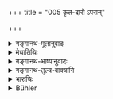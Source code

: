 +++
title = "005 कृत-दारो ऽपरान्"

+++

<details><summary>गङ्गानथ-मूलानुवादः</summary>

If a man, having already got a wife, weds another wife, after having begged (for the requisite wealth), sexual enjoyment is his only fruit; the issue belongs to the person who gave him the wealth.—(5)
</details>

<details><summary>मेधातिथिः</summary>

कामतो द्वितीयादिविवाहप्रवृत्तौ भिक्षमाणस्य निषेधो ऽयम् । **रतिमात्रं फलम्** इत्यादिर् अर्थवादः, न यथाश्रुतम् एव प्रतिपत्तव्यम् । 

- <u>अन्ये</u> तु व्याचक्षते । धर्मार्थं सांतानिकाय दातव्यं न कामप्रवृत्तायेति । स एवायम् अर्थः पुनर् अन्यथोच्यते । सान्तानिकाय दातव्यम्, अयं तु रतिकामो न सान्तानिक इत्य् अर्थः ।

- **द्रव्यदातुर्** हि सा **संततिर्** न तस्येति ॥ ११.५ ॥
</details>

<details><summary>गङ्गानथ-भाष्यानुवादः</summary>

This forbids the act of begging for the purpose of marrying more than
one wife merely through lust.

‘*Sexual enjoyment is the only fruit*’—This is purely declamatory, and
should not be understood in its literal sense.

Others explain the text to mean that ‘gifts for marriage shall be given
to one who is going to marry for the purpose of obtaining children, and
*not* to one who is going to do it merely through lust’;—this same idea
being stated in the text in a somewhat different form—‘gifts shall be
given to one who is seeking for offspring,—the person mentioned in the
text is seeking sexual enjoyment, and not offspring.’

‘*The issue belongs to the person who gave the wealth*,’—and not to the
man who marries.—(5)
</details>

<details><summary>गङ्गानथ-तुल्य-वाक्यानि</summary>

*Āpastamba* (2.10.3).—‘But if persons ask for alms for the sake of
sexual gratification, that is improper; and he shall not take heed of
such begging.’
</details>

<details><summary>भारुचिः</summary>

धर्मप्रजासंपन्ने दारे द्वितीयदारस्यात्मीयेन द्रव्येण नेदम् अनुज्ञानम् । यस्मात् न हि द्वितीयस्य दारस्य धर्मप्रजासंपत्तौ सत्यां प्राप्तिर् अस्ति । तथा च स्मृत्यन्तरम्- "धर्मप्रजासंपन्ने दारे नान्यां कुर्वीत" इति । एवं च सति कृतदारकार्यस्य द्वितीयदाराधिगमप्रतिषेधो ऽयम् । भिक्षणपक्षम् आश्रित्य निन्दा । तत्र च यथा तदङ्गभावं गच्छतो **द्रव्यदातुः सन्ततिः**, एवम् आत्मीयद्रव्याधिगमे ऽपि कन्याया दातुः सन्ततिः **फलम्** इत्य् अतो प्य् एवं शक्यते निन्दा कल्पयितुम् । द्रव्यशब्दस्योभयत्र प्रवृत्तेः कन्यापि हि शक्यते द्रव्यशब्देनाभिधातुम् । यस्मात् कृतदारकार्यस्य द्वितीयदाराधिगमप्रतिषेधार्तो ऽयं श्लोकः । एतस्मिंस् त्व् अर्थे प्रकरणं नानुगृह्यते, यतः अयम् अन्यप्रकरणानुग्राही । श्लोकार्थ उच्यते- कृतदारकार्यस्य द्वितीयदाराधिगमार्थं भिक्षमाणाय न देयं नियमतः । अत्र चोक्तो निन्दार्थवाद इति । एवं च सति भिक्षमाणायापि न देयम् । तथा च सत्य् अयम् अपवादः पूर्वस्यासान्तानिकाय न देयम् इति । नित्यकर्मार्थायां याचनायां सान्तानिकादिश्लोके दाननियम उक्तो विज्ञेयः । काम्यकर्मार्थायां तु याचनायां दानस्य न विधिर् न प्रतिषेधः । तथा च दर्शयति ॥ ११.५ ॥
</details>

<details><summary>Bühler</summary>

005	If a man who has a wife weds a second wife, having begged money (to defray the marriage expenses, he obtains) no advantage but sensual enjoyment; but the issue (of his second marriage belongs) to the giver of the money.
</details>
